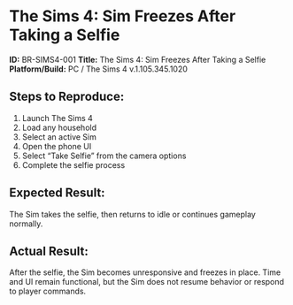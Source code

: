 # The Sims 4: Sim Freezes After Taking a Selfie

**ID:** BR-SIMS4-001
**Title:** The Sims 4: Sim Freezes After Taking a Selfie
**Platform/Build:** PC / The Sims 4 v.1.105.345.1020  

## Steps to Reproduce:
1. Launch The Sims 4  
2. Load any household  
3. Select an active Sim  
4. Open the phone UI  
5. Select “Take Selfie” from the camera options  
6. Complete the selfie process  

## Expected Result:
The Sim takes the selfie, then returns to idle or continues gameplay normally.

## Actual Result:
After the selfie, the Sim becomes unresponsive and freezes in place. Time and UI remain functional, but the Sim does not resume behavior or respond to player commands.
